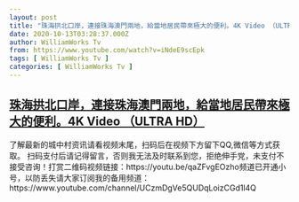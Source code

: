 ```yaml
---
layout: post
title: "珠海拱北口岸，連接珠海澳門兩地，給當地居民帶來極大的便利。4K Video （ULTRA HD）"
date: 2020-10-13T03:28:37.000Z
author: WilliamWorks Tv
from: https://www.youtube.com/watch?v=iNdeE9scEpk
tags: [ WilliamWorks Tv ]
categories: [ WilliamWorks Tv ]
---
```

<!--1602559717000-->
[珠海拱北口岸，連接珠海澳門兩地，給當地居民帶來極大的便利。4K Video （ULTRA HD）](https://www.youtube.com/watch?v=iNdeE9scEpk)
------

<div>
了解最新的城中村资讯请看视频末尾，扫码后在视频下方留下QQ,微信等方式获取。 扫码支付后请记得留言，否则我无法及时联系到您，拒绝伸手党，未支付不接受咨询！打赏二维码视频链接：https://youtu.be/qaZFvgEOzho频道已开通小号，以防丢失请大家订阅我的备用频道：https://www.youtube.com/channel/UCzmDgVe5QUDqLoizCGd1l4Q
</div>
